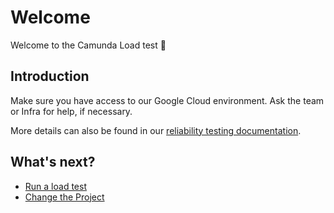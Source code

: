 # Welcome

Welcome to the Camunda Load test :wave:

## Introduction

Make sure you have access to our Google Cloud environment. Ask the team or Infra for help, if necessary.

More details can also be found in our [reliability testing documentation](../../docs/testing/reliability-testing.md).

## What's next?

* [Run a load test](setup/README.md)
* [Change the Project](project/README.md)

